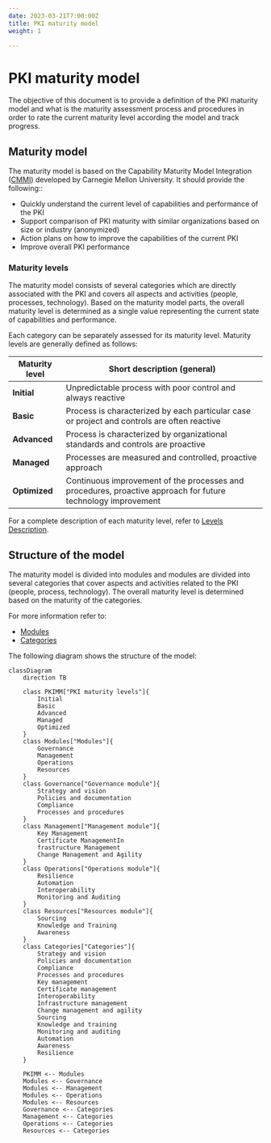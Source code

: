 ```yaml
---
date: 2023-03-21T7:00:00Z
title: PKI maturity model
weight: 1

---
```


# PKI maturity model

The objective of this document is to provide a definition of the PKI maturity model and what is the maturity assessment process and procedures in order to rate the current maturity level according the model and track progress.

## Maturity model

The maturity model is based on the Capability Maturity Model Integration ([CMMI](https://en.wikipedia.org/wiki/Capability_Maturity_Model_Integration)) developed by Carnegie Mellon University. It should provide the following::
- Quickly understand the current level of capabilities and performance of the PKI
- Support comparison of PKI maturity with similar organizations based on size or industry (anonymized)
- Action plans on how to improve the capabilities of the current PKI
- Improve overall PKI performance

### Maturity levels

The maturity model consists of several categories which are directly associated with the PKI and covers all aspects and activities (people, processes, technology). Based on the maturity model parts, the overall maturity level is determined as a single value representing the current state of capabilities and performance.

Each category can be separately assessed for its maturity level. Maturity levels are generally defined as follows:

| **Maturity level** | **Short description (general)**                                                                              |
|--------------------|--------------------------------------------------------------------------------------------------------------|
| **Initial**        | Unpredictable process with poor control and always reactive                                                  |
| **Basic**          | Process is characterized by each particular case or project and controls are often reactive                  |
| **Advanced**       | Process is characterized by organizational standards and controls are proactive                              |
| **Managed**        | Processes are measured and controlled, proactive approach                                                    |
| **Optimized**      | Continuous improvement of the processes and procedures, proactive approach for future technology improvement |

For a complete description of each maturity level, refer to [Levels Description](./maturity-levels/).

## Structure of the model

The maturity model is divided into modules and modules are divided into several categories that cover aspects and activities related to the PKI (people, process, technology). The overall maturity level is determined based on the maturity of the categories.

For more information refer to:
- [Modules](./maturity-modules/)
- [Categories](./maturity-categories/)

The following diagram shows the structure of the model:

```mermaid
classDiagram
    direction TB
    
    class PKIMM["PKI maturity levels"]{
        Initial
        Basic
        Advanced
        Managed
        Optimized
    }
    class Modules["Modules"]{
        Governance
        Management
        Operations
        Resources
    }
    class Governance["Governance module"]{
        Strategy and vision
        Policies and documentation
        Compliance
        Processes and procedures
    }
    class Management["Management module"]{
        Key Management
        Certificate ManagementIn
        frastructure Management
        Change Management and Agility
    }
    class Operations["Operations module"]{
        Resilience
        Automation
        Interoperability
        Monitoring and Auditing
    }
    class Resources["Resources module"]{
        Sourcing
        Knowledge and Training
        Awareness
    }
    class Categories["Categories"]{
        Strategy and vision
        Policies and documentation
        Compliance
        Processes and procedures
        Key management
        Certificate management
        Interoperability
        Infrastructure management
        Change management and agility
        Sourcing
        Knowledge and training
        Monitoring and auditing
        Automation
        Awareness
        Resilience
    }
    
    PKIMM <-- Modules
    Modules <-- Governance
    Modules <-- Management
    Modules <-- Operations
    Modules <-- Resources
    Governance <-- Categories
    Management <-- Categories
    Operations <-- Categories
    Resources <-- Categories
```
